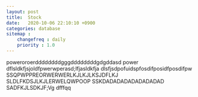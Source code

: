 ```yaml
---
layout: post
title:  Stock
date:   2020-10-06 22:10:10 +0900
categories: database
sitemap :
    changefreq : daily
    priority : 1.0
---
```






poweroroerddddddddgggddddddddgdgddasd
power
dflsldkfjsjoldfpwerwperasd;lfjasldkfja
dlsfjsdpofuidspfosdifposidfposdifpw
SSQPWPPREORWERWERLKJLKJLKSJDFLKJ
SLDLFKDSJLKJLERWELQWPOOP
SSKDADADADADADADADAD
SADFKJLSDKJF;Vg
dfffqq